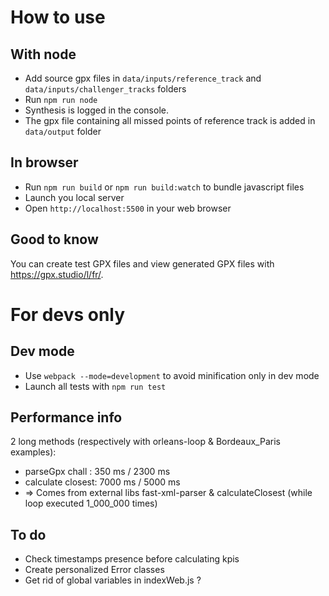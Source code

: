 # How to use

## With node
- Add source gpx files in `data/inputs/reference_track` and `data/inputs/challenger_tracks` folders
- Run `npm run node`
- Synthesis is logged in the console.
- The gpx file containing all missed points of reference track is added in `data/output` folder

## In browser
- Run `npm run build` or `npm run build:watch` to bundle javascript files
- Launch you local server
- Open `http://localhost:5500` in your web browser

## Good to know
You can create test GPX files and view generated GPX files with https://gpx.studio/l/fr/.

# For devs only
## Dev mode
- Use `webpack --mode=development` to avoid minification only in dev mode
- Launch all tests with `npm run test`

## Performance info
2 long methods (respectively with orleans-loop & Bordeaux_Paris examples):
  - parseGpx chall : 350 ms / 2300 ms
  - calculate closest: 7000 ms / 5000 ms
  - => Comes from external libs fast-xml-parser & calculateClosest (while loop executed 1_000_000 times)

## To do
- Check timestamps presence before calculating kpis
- Create personalized Error classes
- Get rid of global variables in indexWeb.js ?
